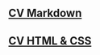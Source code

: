 ## [CV Markdown](https://Dotoshka.github.io/rsschool-cv/cv)
## [CV HTML & CSS](https://Dotoshka.github.io/rsschool-cv/)

